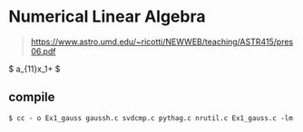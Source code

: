 # Numerical Linear Algebra
> https://www.astro.umd.edu/~ricotti/NEWWEB/teaching/ASTR415/pres06.pdf


$
a_{11}x_1+
$
## compile
```terminal
$ cc - o Ex1_gauss gaussh.c svdcmp.c pythag.c nrutil.c Ex1_gauss.c -lm 
```